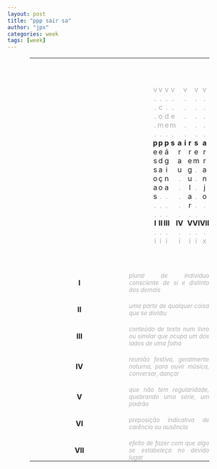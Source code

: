 ```yaml
---
layout: post
title: "ppp sair sa"
author: "jpx"
categories: week
tags: [week]
---
```


<html>
<head>
<style>
table#t02, th, td {
	border-width:5px;  
    border-style:none;
	padding: 0px;
	width:80%; 
	margin-left:auto; 
    margin-right:auto;
	table-layout: fixed;
	align-content: center;
	text-align:center;
}
div.nota {
  font-size: x-small;
  text-align:right;
  font-style: normal;
  color: rgb(175, 175, 175);
}
div.ast {
  font-weight: bold;
}
div.inner {
  font-style: italic;
  text-align:justify;
  color: rgb(175, 175, 175);
  font-size: small;
}
div.risc {
  color: rgb(175, 175, 175);
}
</style>
</head>
<body>

<table id="t02">
  <tr>
    <td colspan="14">&nbsp;</td>
  </tr>
  <tr>
    <td colspan="14">&nbsp;</td>
  </tr>
  <tr>
    <td colspan="14">&nbsp;</td>
  </tr>
  <tr>
    <td></td>
    <td></td>
    <td><div class="risc">v</div></td>
    <td><div class="risc">v</div></td>
	<td><div class="risc">v</div></td>
	<td></td>
	<td><div class="risc">v</div></td>
    <td></td>
    <td><div class="risc">v</div></td>
    <td></td>
	<td></td>
    <td><div class="risc">v</div></td>
	<td><div class="risc">v</div></td>
    <td></td>
  </tr>
  <tr>
    <td></td>
    <td></td>
    <td><div class="risc">.</div></td>
    <td><div class="risc">.</div></td>
	<td><div class="risc">.</div></td>
	<td></td>
	<td><div class="risc">.</div></td>
    <td></td>
    <td><div class="risc">.</div></td>
    <td></td>
	<td></td>
    <td><div class="risc">.</div></td>
	<td><div class="risc">.</div></td>
    <td></td>
  </tr>
  <tr>
    <td></td>
    <td></td>
    <td><div class="risc">.</div></td>
    <td><div class="risc">c</div></td>
	<td><div class="risc">.</div></td>
	<td></td>
	<td><div class="risc">.</div></td>
    <td></td>
    <td><div class="risc">.</div></td>
    <td></td>
	<td></td>
    <td><div class="risc">.</div></td>
	<td><div class="risc">.</div></td>
    <td></td>
  </tr>
  <tr>
    <td></td>
    <td></td>
    <td><div class="risc">.</div></td>
    <td><div class="risc">o</div></td>
	<td><div class="risc">d</div></td>
	<td></td>
	<td><div class="risc">e</div></td>
    <td></td>
    <td><div class="risc">.</div></td>
    <td></td>
	<td></td>
    <td><div class="risc">.</div></td>
	<td><div class="risc">.</div></td>
    <td></td>
  </tr>
  <tr>
    <td></td>
    <td></td>
    <td><div class="risc">.</div></td>
    <td><div class="risc">m</div></td>
	<td><div class="risc">e</div></td>
	<td></td>
	<td><div class="risc">m</div></td>
    <td></td>
    <td><div class="risc">.</div></td>
    <td></td>
	<td></td>
    <td><div class="risc">.</div></td>
	<td><div class="risc">.</div></td>
    <td></td>
  </tr>
  <tr>
    <td></td>
    <td></td>
    <td><div class="risc">.</div></td>
    <td><div class="risc">.</div></td>
	<td><div class="risc">.</div></td>
	<td></td>
	<td><div class="risc">.</div></td>
    <td></td>
    <td><div class="risc">.</div></td>
    <td></td>
    <td></td>
	<td><div class="risc">.</div></td>
	<td><div class="risc">.</div></td>
    <td></td>
  </tr>
  <tr>
    <td></td>
    <td></td>
    <th>p</th>
	<th>p</th>
	<th>p</th>
	<td></td>
    <th>s</th>
	<th>a</th>
    <th>i</th>
    <th>r</th>
	<td></td>
    <th>s</th>
    <th>a</th>
    <td></td>
  </tr>
  <tr>
    <td></td>
    <td></td>
    <td>e</td>
    <td>e</td>
	<td>á</td>
	<td></td>
	<td></td>
    <td>r</td>
    <td></td>
    <td>r</td>
	<td></td>
    <td>e</td>
	<td>r</td>
    <td></td>
  </tr>
  <tr>
    <td></td>
    <td></td>
    <td>s</td>
    <td>d</td>
	<td>g</td>
	<td></td>
	<td></td>
    <td>a</td>
    <td></td>
    <td>e</td>
	<td></td>
    <td>m</td>
	<td>r</td>
    <td></td>
  </tr>
  <tr>
    <td></td>
    <td></td>
    <td>s</td>
    <td>a</td>
	<td>i</td>
	<td></td>
	<td></td>
    <td>u</td>
    <td></td>
    <td>g</td>
	<td></td>
    <td><div class="risc">.</div></td>
	<td>a</td>
    <td></td>
  </tr>
  <tr>
    <td></td>
    <td></td>
    <td>o</td>
    <td>ç</td>
	<td>n</td>
	<td></td>
	<td></td>
    <td><div class="risc">.</div></td>
    <td></td>
    <td>u</td>
	<td></td>
    <td><div class="risc">.</div></td>
	<td>n</td>
    <td></td>
  </tr>
  <tr>
    <td></td>
    <td></td>
    <td>a</td>
    <td>o</td>
	<td>a</td>
	<td></td>
	<td></td>
    <td><div class="risc">.</div></td>
    <td></td>
    <td>l</td>
	<td></td>
    <td><div class="risc">.</div></td>
	<td>j</td>
    <td></td>
  </tr>
  <tr>
    <td></td>
    <td></td>
    <td>s</td>
    <td><div class="risc">.</div></td>
	<td><div class="risc">.</div></td>
	<td></td>
	<td></td>
    <td><div class="risc">.</div></td>
    <td></td>
    <td>a</td>
	<td></td>
    <td><div class="risc">.</div></td>
	<td>o</td>
    <td></td>
  </tr>
  <tr>
    <td></td>
    <td></td>
    <td><div class="risc">.</div></td>
    <td><div class="risc">.</div></td>
	<td><div class="risc">.</div></td>
	<td></td>
	<td></td>
    <td><div class="risc">.</div></td>
    <td></td>
    <td>r</td>
	<td></td>
    <td><div class="risc">.</div></td>
	<td><div class="risc">.</div></td>
    <td></td>
  </tr>
  <tr>
    <td></td>
    <td></td>
    <td><div class="risc">.</div></td>
    <td><div class="risc">.</div></td>
	<td><div class="risc">.</div></td>
	<td></td>
	<td></td>
    <td><div class="risc">.</div></td>
    <td></td>
    <td><div class="risc">.</div></td>
	<td></td>
    <td><div class="risc">.</div></td>
	<td><div class="risc">.</div></td>
    <td></td>
  </tr>
  <tr>
    <td></td>
    <td></td>
    <td><div class="ast">I</div></td>
    <td><div class="ast">II</div></td>
	<td><div class="ast">III</div></td>
	<td></td>
	<td></td>
    <td><div class="ast">IV</div></td>
    <td></td>
    <td><div class="ast">V</div></td>
	<td></td>
    <td><div class="ast">VI</div></td>
	<td><div class="ast">VII</div></td>
    <td></td>
  </tr>
  <tr>
    <td></td>
    <td></td>
    <td><div class="risc">.</div></td>
    <td><div class="risc">.</div></td>
	<td><div class="risc">.</div></td>
	<td></td>
	<td></td>
    <td><div class="risc">.</div></td>
    <td></td>
    <td><div class="risc">.</div></td>
	<td></td>
    <td><div class="risc">.</div></td>
	<td><div class="risc">.</div></td>
    <td></td>
  </tr>
  <tr>
    <td></td>
    <td></td>
    <td><div class="risc">i</div></td>
    <td><div class="risc">i</div></td>
	<td><div class="risc">i</div></td>
	<td></td>
	<td></td>
    <td><div class="risc">i</div></td>
    <td></td>
    <td><div class="risc">i</div></td>
	<td></td>
    <td><div class="risc">i</div></td>
	<td><div class="risc">x</div></td>
    <td></td>
  </tr>
  <tr>
    <td colspan="14">&nbsp;</td>
  </tr>
  <tr>
    <td colspan="14">&nbsp;</td>
  </tr>
  <tr>
    <td colspan="14">&nbsp;</td>
  </tr>
  <tr>
    <td><div class="ast">I</div></td>
    <td colspan="13"> <div class="inner"> plural de indivíduo consciente de si e distinto dos demais </div></td>
  </tr>
  <tr>
    <td colspan="14">&nbsp;</td>
  </tr>
  <tr>
    <td><div class="ast">II</div></td>
    <td colspan="13"> <div class="inner"> uma parte de qualquer coisa que se dividiu </div></td>
  </tr>
  <tr>
    <td colspan="14">&nbsp;</td>
  </tr>
  <tr>
    <td><div class="ast">III</div></td>
    <td colspan="13"> <div class="inner"> conteúdo de texto num livro ou similar que ocupa um dos lados de uma folha </div></td>
  </tr>
  <tr>
    <td colspan="14">&nbsp;</td>
  </tr>
  <tr>
    <td><div class="ast">IV</div></td>
    <td colspan="13"> <div class="inner"> reunião festiva, geralmente noturna, para ouvir música, conversar, dançar </div></td>
  </tr>
  <tr>
    <td colspan="14">&nbsp;</td>
  </tr>
  <tr>
    <td><div class="ast">V</div></td>
    <td colspan="13"> <div class="inner"> que não tem regularidade, quebrando uma série, um padrão </div></td>
  </tr>
  <tr>
    <td colspan="14">&nbsp;</td>
  </tr>
  <tr>
    <td><div class="ast">VI</div></td>
    <td colspan="13"> <div class="inner">  preposição indicativa de carência ou ausência </div></td>
  </tr>
  <tr>
    <td colspan="14">&nbsp;</td>
  </tr>
  <tr>
    <td><div class="ast">VII</div></td>
    <td colspan="13"> <div class="inner"> efeito de fazer com que algo se estabeleça no devido lugar </div></td>
  </tr>
</table>

